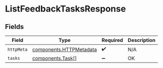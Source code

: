 # ListFeedbackTasksResponse


## Fields

| Field                                                              | Type                                                               | Required                                                           | Description                                                        |
| ------------------------------------------------------------------ | ------------------------------------------------------------------ | ------------------------------------------------------------------ | ------------------------------------------------------------------ |
| `httpMeta`                                                         | [components.HTTPMetadata](../../models/components/httpmetadata.md) | :heavy_check_mark:                                                 | N/A                                                                |
| `tasks`                                                            | [components.Task](../../models/components/task.md)[]               | :heavy_minus_sign:                                                 | OK                                                                 |